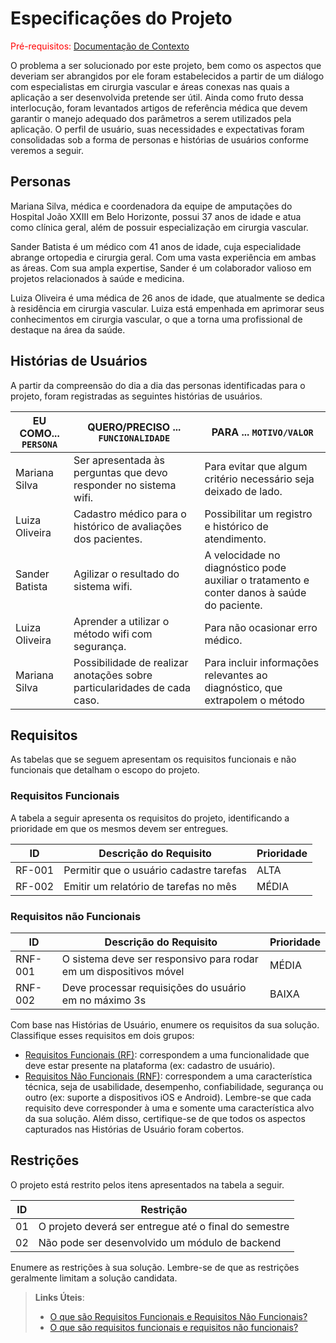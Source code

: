 # Especificações do Projeto

<span style="color:red">Pré-requisitos: <a href="1-Documentação de Contexto.md"> Documentação de Contexto</a></span>

O problema a ser solucionado por este projeto, bem como os aspectos que deveriam ser abrangidos por ele foram estabelecidos a partir de um diálogo com especialistas em cirurgia vascular e áreas conexas nas quais a aplicação a ser desenvolvida pretende ser útil. Ainda como fruto dessa interlocução, foram levantados artigos de referência médica que devem garantir o manejo adequado dos parâmetros a serem utilizados pela aplicação. O perfil de usuário, suas necessidades e expectativas foram consolidadas sob a forma de personas e histórias de usuários conforme veremos a seguir.


## Personas

Mariana Silva, médica e coordenadora da equipe de amputações do Hospital João XXIII em Belo Horizonte, possui 37 anos de idade e atua como clínica geral, além de possuir especialização em cirurgia vascular.

Sander Batista é um médico com 41 anos de idade, cuja especialidade abrange ortopedia e cirurgia geral. Com uma vasta experiência em ambas as áreas. Com sua ampla expertise, Sander é um colaborador valioso em projetos relacionados à saúde e medicina.

Luiza Oliveira é uma médica de 26 anos de idade, que atualmente se dedica à residência em cirurgia vascular. Luiza está empenhada em aprimorar seus conhecimentos em cirurgia vascular, o que a torna uma profissional de destaque na área da saúde. 

## Histórias de Usuários

A partir da compreensão do dia a dia das personas identificadas para o projeto, foram registradas as seguintes histórias de usuários.

|EU COMO... `PERSONA`| QUERO/PRECISO ... `FUNCIONALIDADE` |PARA ... `MOTIVO/VALOR`                 |
|--------------------|------------------------------------|----------------------------------------|
|Mariana Silva       |Ser apresentada às perguntas que devo responder no sistema wifi.  |Para evitar que algum critério necessário seja deixado de lado.|
|Luiza Oliveira      |Cadastro médico para o histórico de avaliações dos pacientes.               |Possibilitar um registro e histórico de atendimento. |
|Sander Batista      |Agilizar o resultado do sistema wifi.|A velocidade no diagnóstico pode auxiliar o tratamento e conter danos à saúde do paciente. |
|Luiza Oliveira      |Aprender a utilizar o método wifi com segurança.|Para não ocasionar erro médico.|
|Mariana Silva       |Possibilidade de realizar anotações sobre particularidades de cada caso.|Para incluir informações relevantes ao diagnóstico, que extrapolem o método|

## Requisitos

As tabelas que se seguem apresentam os requisitos funcionais e não funcionais que detalham o escopo do projeto.

### Requisitos Funcionais

A tabela a seguir apresenta os requisitos do projeto, identificando a prioridade em que os mesmos devem ser entregues.

|ID    | Descrição do Requisito  | Prioridade |
|------|-----------------------------------------|----|
|RF-001| Permitir que o usuário cadastre tarefas | ALTA | 
|RF-002| Emitir um relatório de tarefas no mês   | MÉDIA |


### Requisitos não Funcionais

|ID     | Descrição do Requisito  |Prioridade |
|-------|-------------------------|----|
|RNF-001| O sistema deve ser responsivo para rodar em um dispositivos móvel | MÉDIA | 
|RNF-002| Deve processar requisições do usuário em no máximo 3s |  BAIXA | 

Com base nas Histórias de Usuário, enumere os requisitos da sua solução. Classifique esses requisitos em dois grupos:

- [Requisitos Funcionais
 (RF)](https://pt.wikipedia.org/wiki/Requisito_funcional):
 correspondem a uma funcionalidade que deve estar presente na
  plataforma (ex: cadastro de usuário).
- [Requisitos Não Funcionais
  (RNF)](https://pt.wikipedia.org/wiki/Requisito_n%C3%A3o_funcional):
  correspondem a uma característica técnica, seja de usabilidade,
  desempenho, confiabilidade, segurança ou outro (ex: suporte a
  dispositivos iOS e Android).
Lembre-se que cada requisito deve corresponder à uma e somente uma
característica alvo da sua solução. Além disso, certifique-se de que
todos os aspectos capturados nas Histórias de Usuário foram cobertos.

## Restrições

O projeto está restrito pelos itens apresentados na tabela a seguir.

|ID| Restrição                                             |
|--|-------------------------------------------------------|
|01| O projeto deverá ser entregue até o final do semestre |
|02| Não pode ser desenvolvido um módulo de backend        |


Enumere as restrições à sua solução. Lembre-se de que as restrições geralmente limitam a solução candidata.

> **Links Úteis**:
> - [O que são Requisitos Funcionais e Requisitos Não Funcionais?](https://codificar.com.br/requisitos-funcionais-nao-funcionais/)
> - [O que são requisitos funcionais e requisitos não funcionais?](https://analisederequisitos.com.br/requisitos-funcionais-e-requisitos-nao-funcionais-o-que-sao/)
